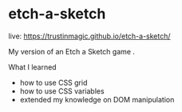 # etch-a-sketch

live: https://trustinmagic.github.io/etch-a-sketch/

My version of an Etch a Sketch game .

What I learned
- how to use CSS grid
- how to use CSS variables
- extended my knowledge on DOM manipulation